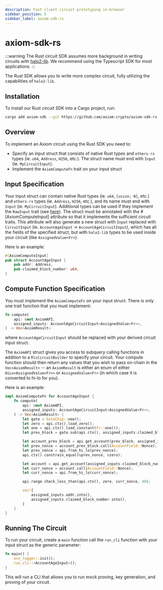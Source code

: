 ```yaml
---
description: Fast client circuit prototyping in-browser
sidebar_position: 5
sidebar_label: axiom-sdk-rs
---
```


# axiom-sdk-rs

:::warning
The Rust circuit SDK assumes more background in writing circuits with [halo2-lib](../../protocol/zero-knowledge-proofs/getting-started-with-halo2.md). We recommend using the Typescript SDK for most applications.
:::

The Rust SDK allows you to write more complex circuit, fully utilizing the capabilities of `halo2-lib`. 

## Installation

To install our Rust circuit SDK into a Cargo project, run:
```bash
cargo add axiom-sdk --git https://github.com/axiom-crypto/axiom-sdk-rs
```

## Overview

To implement an Axiom circuit using the Rust SDK you need to:

- Specify an input struct that consists of native Rust types and `ethers-rs` types (ie. `u64`, `Address`, `H256`, etc.). The struct name must end with `Input` (ie. `MyCircuitInput`).
- Implement the `AxiomComputeFn` trait on your input struct

## Input Specification

Your input struct can contain native Rust types (ie. `u64`, `[usize; N]`, etc.) and `ethers-rs` types (ie. `Address`, `H256`, etc.), and its name must end with `Input` (ie. `MyCircuitInput`). Additional types can be used if they implement the `RawInput` trait (see [here](https://github.com/axiom-crypto/axiom-sdk-rs/blob/main/circuit/src/input/raw_input.rs)). The struct must be annotated with the #[AxiomComputeInput] attribute so that it implements the sufficient circuit traits. This attribute will also generate a new struct with `Input` replaced with `CircuitInput` (ie. `AccountAgeInput` -> `AccountAgeCircuitInput`), which has all the fields of the specified struct, but with `halo2-lib` types to be used inside your circuit (like `AssignedValue<Fr>`).

Here is an example:

```rust
#[AxiomComputeInput]
pub struct AccountAgeInput {
    pub addr: Address,
    pub claimed_block_number: u64,
}
```

## Compute Function Specification

You must implement the `AxiomComputeFn` on your input struct. There is only one trait function that you must implement:
```rust
fn compute(
    api: &mut AxiomAPI,
    assigned_inputs: AccountAgeCircuitInput<AssignedValue<Fr>>,
) -> Vec<AxiomResult>
```
where `AccountAgeCircuitInput` should be replaced with your derived circuit input struct.

The `AxiomAPI` struct gives you access to subquery calling functions in addition to a `RlcCircuitBuilder` to specify your circuit. Your compute function should then return any values that you wish to pass on-chain in the `Vec<AxiomResult>` -- an `AxiomResult` is either an enum of either `HiLo<AssignedValue<Fr>>` or `AssignedValue<Fr>` (in which case it is converted to hi-lo for you).

Here is an example:
```rust
impl AxiomComputeFn for AccountAgeInput {
    fn compute(
        api: &mut AxiomAPI,
        assigned_inputs: AccountAgeCircuitInput<AssignedValue<Fr>>,
    ) -> Vec<AxiomResult> {
        let gate = GateChip::new();
        let zero = api.ctx().load_zero();
        let one = api.ctx().load_constant(Fr::one());
        let prev_block = gate.sub(api.ctx(), assigned_inputs.claimed_block_number, one);

        let account_prev_block = api.get_account(prev_block, assigned_inputs.addr);
        let prev_nonce = account_prev_block.call(AccountField::Nonce);
        let prev_nonce = api.from_hi_lo(prev_nonce);
        api.ctx().constrain_equal(&prev_nonce, &zero);

        let account = api.get_account(assigned_inputs.claimed_block_number, assigned_inputs.addr);
        let curr_nonce = account.call(AccountField::Nonce);
        let curr_nonce = api.from_hi_lo(curr_nonce);

        api.range.check_less_than(api.ctx(), zero, curr_nonce, 40);

        vec![
            assigned_inputs.addr.into(),
            assigned_inputs.claimed_block_number.into(),
        ]
    }
}
```

## Running The Circuit

To run your circuit, create a `main` function call the `run_cli` function with your input struct as the generic parameter:
```rust
fn main() {
    env_logger::init();
    run_cli::<AccountAgeInput>();
}
```
This will run a CLI that allows you to run mock proving, key generation, and proving of your circuit.

